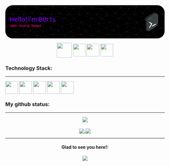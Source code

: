 <!--
**0xB0r1s/0xB0r1s** is a ✨ _special_ ✨ repository because its `README.md` (this file) appears on your GitHub profile.

Here are some ideas to get you started:

- 🔭 I’m currently working on ... something
- 🌱 I’m currently learning ...
- 👯 I’m looking to collaborate on ...
- 🤔 I’m looking for help with ...
- 💬 Ask me about ...
- 📫 How to reach me: ...
- 😄 Pronouns: ...
- ⚡ Fun fact: ...
-->

<div align="center">
<a href="https://0xb0r1s.github.io" target="blank"><img align="center" src="./header-image.png" alt=""/></a>
</div>

<p></p>

<p align="center">
    <a href="https://www.linkedin.com/in/gustavomf25/" target="blank"><img align="center" img src="https://img.icons8.com/nolan/512/gmail.png" alt="" height="47" width="47" /></a>
<a href="https://www.linkedin.com/in/gustavomf25/" target="blank"><img align="center" src="https://img.icons8.com/nolan/512/linkedin.png" alt="" height="40" width="40" /></a>
    <a href="https://www.linkedin.com/in/gustavomf25/" target="blank"><img align="center" img src="https://img.icons8.com/nolan/512/facebook-new.png" alt="" height="40" width="40" /></a>
  <a href="https://www.linkedin.com/in/gustavomf25/" target="blank"><img align="center" img src="https://img.icons8.com/nolan/512/instagram-new.png" alt="" height="40" width="40" /></a>
</p>

<h3 align="left">Technology Stack:</h3>

---

<p align="left">
    <a href="https://www.linkedin.com/in/gustavomf25/" target="blank"><img align="center" img src="https://img.icons8.com/fluency/240/null/c-programming.png" alt="" height="40" width="40" /></a>
<a href="https://www.linkedin.com/in/gustavomf25/" target="blank"><img align="center" img src="https://img.icons8.com/color/48/null/python--v1.png" alt="" height="40" width="40" /></a>
    <a href="https://www.linkedin.com/in/gustavomf25/" target="blank"><img align="center" img src="https://img.icons8.com/color/480/null/html-5--v1.png" alt="" height="40" width="40" /></a>
    <a href="https://www.linkedin.com/in/gustavomf25/" target="blank"><img align="center" img src="https://img.icons8.com/officel/480/null/php-logo.png" alt="" height="40" width="40" /></a>
  <a href="https://www.linkedin.com/in/gustavomf25/" target="blank"><img align="center" img src="https://img.icons8.com/color/96/000000/red-hat.png" alt="" height="40" width="40" /></a>
</p>



<h3 align="left">My github status:</h3>

---

<div align="center">
<img class="img" src="http://github-readme-streak-stats.herokuapp.com?user=0xb0r1s&theme=radical&hide_border=false&locale=pt_BR&date_format=j%20M%5B%20Y%5D&mode=weekly&type=png"/>
<p>
<a href="https://github.com/anuraghazra/github-readme-stats">
  <img align="center" src="https://github-readme-stats.vercel.app/api?username=0xb0r1s&show_icons=true&theme=radical" />
</a>
<a href="https://github.com/anuraghazra/convoychat">
  <img align="center" src="https://github-readme-stats.vercel.app/api/top-langs/?username=0xb0r1s&theme=radical&layout=compact" />
</a>
</div>

<p></p>

---

<div align="center">
  <h4>Glad to see you here!:</h4> <img class="img" src="https://komarev.com/ghpvc/?username=0xb0r1s&color=blueviolet" />
</div>





